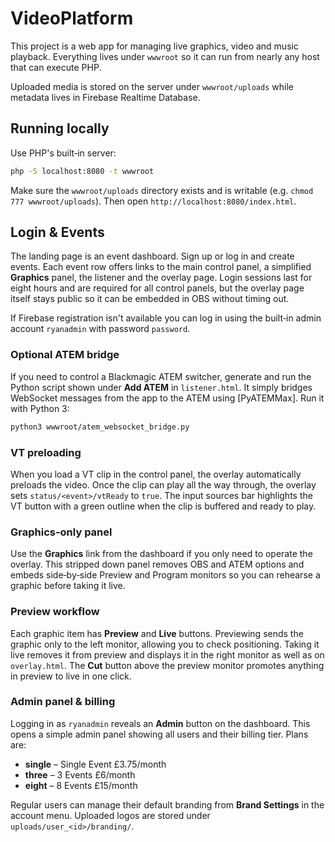 # VideoPlatform

This project is a web app for managing live graphics, video and music playback. Everything lives under `wwwroot` so it can run from nearly any host that can execute PHP.

Uploaded media is stored on the server under `wwwroot/uploads` while metadata lives in Firebase Realtime Database.

## Running locally

Use PHP's built‑in server:

```bash
php -S localhost:8080 -t wwwroot
```

Make sure the `wwwroot/uploads` directory exists and is writable (e.g. `chmod 777 wwwroot/uploads`). Then open `http://localhost:8080/index.html`.

## Login & Events

The landing page is an event dashboard. Sign up or log in and create events. Each
event row offers links to the main control panel, a simplified **Graphics** panel,
the listener and the overlay page. Login sessions last for eight hours and are
required for all control panels, but the overlay page itself stays public so it
can be embedded in OBS without timing out.

If Firebase registration isn't available you can log in using the built‑in admin
account `ryanadmin` with password `password`.

### Optional ATEM bridge

If you need to control a Blackmagic ATEM switcher, generate and run the Python
script shown under **Add ATEM** in `listener.html`. It simply bridges WebSocket
messages from the app to the ATEM using [PyATEMMax]. Run it with Python 3:

```bash
python3 wwwroot/atem_websocket_bridge.py
```

### VT preloading

When you load a VT clip in the control panel, the overlay automatically
preloads the video. Once the clip can play all the way through, the overlay
sets `status/<event>/vtReady` to `true`. The input sources bar highlights the
VT button with a green outline when the clip is buffered and ready to play.

### Graphics-only panel

Use the **Graphics** link from the dashboard if you only need to operate the
overlay. This stripped down panel removes OBS and ATEM options and embeds side‑by‑side Preview and Program monitors so you can rehearse a graphic before taking it live.

### Preview workflow

Each graphic item has **Preview** and **Live** buttons. Previewing sends the
graphic only to the left monitor, allowing you to check positioning. Taking it
live removes it from preview and displays it in the right monitor as well as on
`overlay.html`. The **Cut** button above the preview monitor promotes anything in
preview to live in one click.

### Admin panel & billing

Logging in as `ryanadmin` reveals an **Admin** button on the dashboard. This
opens a simple admin panel showing all users and their billing tier. Plans are:

- **single** – Single Event £3.75/month
- **three** – 3 Events £6/month
- **eight** – 8 Events £15/month

Regular users can manage their default branding from **Brand Settings** in the
account menu. Uploaded logos are stored under `uploads/user_<id>/branding/`.
